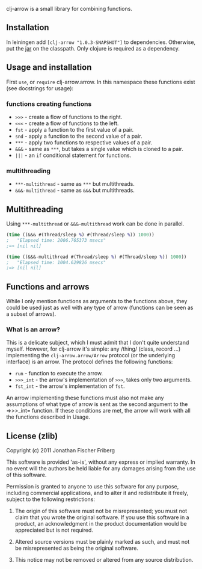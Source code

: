 
clj-arrow is a small library for combining functions.

## Installation

In leiningen add `[clj-arrow "1.0.3-SNAPSHOT"]` to dependencies. Otherwise, put the 
[jar](https://github.com/downloads/odyssomay/clj-arrow/clj-arrow-1.0.3-SNAPSHOT.jar)
on the classpath. Only clojure is required as a dependency.

## Usage and installation

First `use`, or `require` clj-arrow.arrow. In this namespace these functions exist (see docstrings for usage):

### functions creating functions

- `>>>` - create a flow of functions to the right.
- `<<<` - create a flow of functions to the left.
- `fst` - apply a function to the first value of a pair.
- `snd` - apply a function to the second value of a pair.
- `***` - apply two functions to respective values of a pair.
- `&&&` - same as `***`, but takes a single value which is cloned to a pair.
- `|||` - an `if` conditional statement for functions.

### multithreading

- `***-multithread` - same as `***` but multithreads.
- `&&&-multithread` - same as `&&&` but multithreads.

## Multithreading

Using `***-multithread` or `&&&-multithread` work can be done in parallel.

```clojure
(time ((&&& #(Thread/sleep %) #(Thread/sleep %)) 1000))
;   "Elapsed time: 2006.765373 msecs"
;=> [nil nil]

(time ((&&&-multithread #(Thread/sleep %) #(Thread/sleep %)) 1000))
;   "Elapsed time: 1004.629826 msecs"
;=> [nil nil]
```

## Functions and arrows

While I only mention functions as arguments to the functions above, 
they could be used just as well with any type of arrow (functions can be seen as a subset of arrows).

### What is an arrow?

This is a delicate subject, which I must admit that I don't quite understand myself. 
However, for clj-arrow it's simple: any /thing/ (class, record ...) implementing 
the `clj-arrow.arrow/Arrow` protocol (or the underlying interface) is an arrow. The protocol defines the following functions:

- `run` - function to execute the arrow. 
- `>>>_int` - the arrow's implementation of `>>>`, takes only two arguments.
- `fst_int` - the arrow's implementation of `fst`.

An arrow implementing these functions must also not make any assumptions of what type of arrow is sent as the second argument to the =>>>_int= function.
If these conditions are met, the arrow will work with all the functions described in Usage.

## License (zlib)

Copyright (c) 2011 Jonathan Fischer Friberg

This software is provided 'as-is', without any express or implied warranty. In no event will the authors be held liable for any damages arising from the use of this software.

Permission is granted to anyone to use this software for any purpose, including commercial applications, and to alter it and redistribute it freely, subject to the following restrictions:

1. The origin of this software must not be misrepresented; you must not claim that you wrote the original software. If you use this software in a product, an acknowledgment in the product documentation would be appreciated but is not required.

2. Altered source versions must be plainly marked as such, and must not be misrepresented as being the original software.

3. This notice may not be removed or altered from any source distribution.

